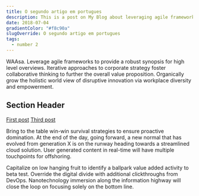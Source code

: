 ```yaml
---
title: O segundo artigo em portugues
description: This is a post on My Blog about leveraging agile frameworks.
date: 2018-07-04
gradientColor: "#f8c90a"
slugOverride: O segundo artigo em portugues
tags:
  - number 2
---
```


WAAsa. Leverage agile frameworks to provide a robust synopsis for high level overviews. Iterative approaches to corporate strategy foster collaborative thinking to further the overall value proposition. Organically grow the holistic world view of disruptive innovation via workplace diversity and empowerment.

## Section Header

<a href="//blog/firstpost/">First post</a>
<a href="//blog/thirdpost/">Third post</a>

Bring to the table win-win survival strategies to ensure proactive domination. At the end of the day, going forward, a new normal that has evolved from generation X is on the runway heading towards a streamlined cloud solution. User generated content in real-time will have multiple touchpoints for offshoring.

Capitalize on low hanging fruit to identify a ballpark value added activity to beta test. Override the digital divide with additional clickthroughs from DevOps. Nanotechnology immersion along the information highway will close the loop on focusing solely on the bottom line.
